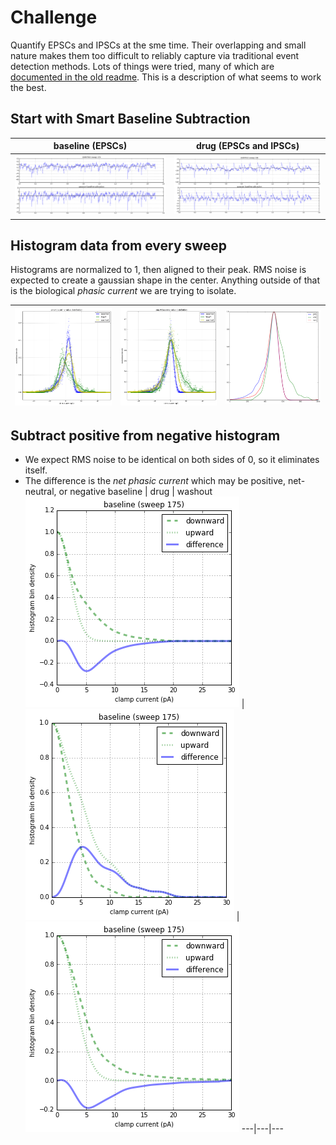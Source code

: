# Challenge
Quantify EPSCs and IPSCs at the sme time. Their overlapping and small nature makes them too difficult to reliably capture via traditional event detection methods. Lots of things were tried, many of which are [documented in the old readme](readme_old.md). This is a description of what seems to work the best.

## Start with Smart Baseline Subtraction
baseline (EPSCs) | drug (EPSCs and IPSCs)
---|---
![](data-baseline-1.png) | ![](data-drug-1.png)

## Histogram data from every sweep
Histograms are normalized to 1, then aligned to their peak. RMS noise is expected to create a gaussian shape in the center. Anything outside of that is the biological _phasic current_ we are trying to isolate.

![](05.png) | ![](07.png) | ![](11.png)
---|---|---

## Subtract positive from negative histogram
- We expect RMS noise to be identical on both sides of 0, so it eliminates itself.
- The difference is the _net phasic current_ which may be positive, net-neutral, or negative
baseline | drug | washout
![](13a.png) | ![](13b.png) | ![](13c.png)
---|---|---
